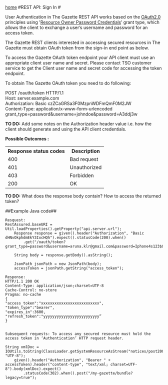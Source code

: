 [home](../home.html)
#REST API: Sign In #

User Authentication in The Gazette REST API works based on the [OAuth2.0](http://tools.ietf.org/html/rfc6749) principles using '[Resource Owner Password Credentials](http://tools.ietf.org/html/rfc6749#page-38)’ grant type, which allows the client to exchange a user’s username and password for an access token.

The Gazette REST clients interested in accessing secured resources in The Gazette must obtain OAuth token from the sign-in end point as below.

To access the Gazette OAuth token endpoint your API client must use an appropriate client user name and secret. Please contact TSO customer service to get the Client user name and secret code for accessing the token endpoint.

To obtain The Gazette OAuth token you need to do following:

POST /oauth/token HTTP/1.1  
Host: server.example.com  
Authorization: Basic czZCaGRSa3F0MzpnWDFmQmF0M2JW  
Content-Type: application/x-www-form-urlencoded
grant_type=password&username=johndoe&password=A3ddj3w

**TO DO:** Add some notes on the Authorization header value i.e. how the client should generate and using the API client credentials. 

**Possible Outcomes :** 
<table>
<tr>
<th>Response status codes</th>
<th>Description</th>
</tr>
<tr>
	<td>400</td>
	<td>Bad request</td>
</tr>
<tr>
	<td>401</td>
	<td>Unauthorized</td>
</tr>
<tr>
	<td>403</td>
	<td>Forbidden</td>
</tr>

<tr>
	<td>200</td>
	<td>OK</td>
</tr>
</table>

**TO DO:** What does the response body contain? How to access the returned token?


##Example Java code##
	

	
	Resquest:
	RestAssured.baseURI = Util.loadProperties().getProperty("api.server.url");
		Response response = given().header("Authorization", "Basic dHNvOkphdmEkY3IxcHQh").expect().statusCode(200).when()
			.get("/oauth/token?grant_type=password&username=aruna.klr@gmail.com&password=Iphone4s123$&scope=trust");
	
		String body = response.getBody().asString();
	
		JsonPath jsonPath = new JsonPath(body);
		accessToken = jsonPath.getString("access_token");
	
	Response:  
	HTTP/1.1 200 OK      
	Content-Type: application/json;charset=UTF-8      
	Cache-Control: no-store      
	Pragma: no-cache       
	{  
	"access_token":"xxxxxxxxxxxxxxxxxxxxxxxxxx",  
	"token_type":"bearer",  
	"expires_in":3600,  
	"refresh_token":"yyyyyyyyyyyyyyyyyyyyyyyyy”  
	}
	
		
	Subsequent requests: To access any secured resource must hold the access token in ‘Authentication’ HTTP request header.
	
	String xmlDoc = IOUtils.toString(ClassLoader.getSystemResourceAsStream("notices/post2005.xml"), "UTF-8");
		given().header("Authorization", "Bearer " + accessToken).header("content-type", "text/xml; charset=UTF-8").body(xmlDoc).expect()
			.statusCode(302).when().post("/my-gazette/bundle?legacy=true");
